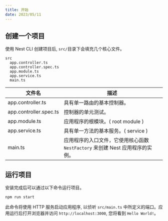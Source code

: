 ```yaml
---
title: 开始
date: 2023/05/11
---
```


## 创建一个项目
使用 Nest CLI 创建项目后, `src/`目录下会填充几个核心文件。
```
src
  app.controller.ts
  app.controller.spec.ts
  app.module.ts
  app.service.ts
  main.ts
```

| 文件名 | 描述 |
|----|-----|
| app.controller.ts | 具有单一路由的基本控制器。 |
| app.controller.spec.ts | 控制器的单元测试。 |
| app.module.ts | 应用程序的根模块。( root module ) |
| app.service.ts | 具有单一方法的基本服务。( service ) |
| main.ts | 应用程序的入口文件，它使用核心函数 `NestFactory` 来创建 Nest 应用程序的实例。 |

## 运行项目
安装完成后可以通过以下命令运行项目。
```
npm run start
```
此命令将使用 HTTP 服务启动应用程序, 以侦听 `src/main.ts` 中所定义的端口。应用运行后打开浏览器并访问 `http://localhost:3000`, 您将看到 `Hello World!`。

